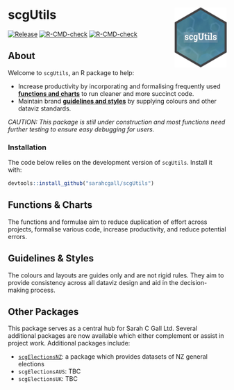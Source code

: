 scgUtils <a href="https://sarahcgall.github.io/scgUtils/"><img src="man/figures/logo.png" align="right" height="138" alt="" /></a>
================
<!-- badges: start -->
[![Release](https://img.shields.io/badge/Release-development%20version%200&#46;0&#46;1-1c75bc)](https://github.com/sarahcgall/scgElectionsNZ/blob/master/NEWS.md)
[![R-CMD-check](https://github.com/sarahcgall/scgElectionsNZ/actions/workflows/R-CMD-check.yaml/badge.svg)](https://github.com/sarahcgall/scgElectionsNZ/actions/workflows/R-CMD-check.yaml)
[![R-CMD-check](https://github.com/sarahcgall/scgUtils/actions/workflows/R-CMD-check.yaml/badge.svg)](https://github.com/sarahcgall/scgUtils/actions/workflows/R-CMD-check.yaml)
<!-- badges: end -->

## About
Welcome to `scgUtils`, an R package to help:
* Increase productivity by incorporating and formalising frequently used 
[**functions and charts**](#functions--charts) to run cleaner and more succinct code.
* Maintain brand [**guidelines and styles**](#guidelines--styles) by supplying colours and other 
dataviz standards.

*CAUTION: This package is still under construction and most functions need further testing to
ensure easy debugging for users.*

### Installation

The code below relies on the development version of `scgUtils`.
Install it with:

``` r
devtools::install_github("sarahcgall/scgUtils")
```

## Functions & Charts
The functions and formulae aim to reduce duplication of effort across 
projects, formalise various code, increase productivity, and reduce potential errors.

## Guidelines & Styles
The colours and layouts are guides only and are not rigid rules. 
They aim to provide consistency across all dataviz design and aid in 
the decision-making process.

## Other Packages
This package serves as a central hub for Sarah C Gall Ltd. Several additional 
packages are now available which either complement or assist in project work. 
Additional packages include:
* [`scgElectionsNZ`](https://sarahcgall.github.io/scgElectionsNZ): a package which provides datasets of NZ general elections
* `scgElectionsAUS`: TBC
* `scgElectionsUK`: TBC
